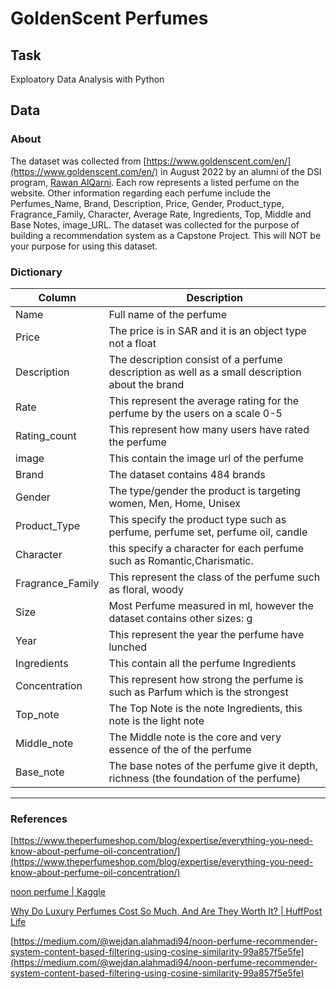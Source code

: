 # GoldenScent Perfumes 
## Task
Exploatory Data Analysis with Python
## Data
### About
The dataset was collected from [https://www.goldenscent.com/en/](https://www.goldenscent.com/en/) in August 2022  by an alumni of the DSI program, [Rawan AlQarni](https://github.com/rawanalqarni). Each row represents a listed perfume on the website. Other information regarding each perfume include the Perfumes_Name, Brand, Description, Price, Gender, Product_type, Fragrance_Family, Character, Average Rate, Ingredients, Top, Middle and Base Notes, image_URL. 
The dataset was collected for the purpose of building a recommendation system as a Capstone Project. This will NOT be your purpose for using this dataset.
### Dictionary
| Column  |   Description  |   
---       | ---       |            
| Name | Full name of the perfume |
| Price | The price is in SAR and it is an object type not a float |
| Description | The description consist of a perfume description as well as a small description about the brand |
| Rate | This represent the average rating for the perfume by the users on a scale 0-5 |
| Rating_count | This represent how many users have rated the perfume |
| image | This contain the image url of the perfume |
| Brand | The dataset contains 484 brands |
| Gender | The type/gender the product is targeting women, Men, Home, Unisex |
| Product_Type | This specify the product type such as perfume, perfume set, perfume oil, candle |
| Character | this specify a character for each perfume such as Romantic,Charismatic. |
| Fragrance_Family | This represent the class of the perfume such as floral, woody |
| Size | Most Perfume measured in ml, however the dataset contains other sizes: g |
| Year | This represent the year the perfume have lunched |
| Ingredients | This contain all the perfume Ingredients |
| Concentration | This represent how strong the perfume is such as Parfum which is the strongest |
| Top_note | The Top Note is the note Ingredients, this note is the light note |
| Middle_note | The Middle note is the core and very essence of the of the perfume |
| Base_note | The base notes of the perfume give it depth, richness (the foundation of the perfume) ||
---
### References
[https://www.theperfumeshop.com/blog/expertise/everything-you-need-know-about-perfume-oil-concentration/](https://www.theperfumeshop.com/blog/expertise/everything-you-need-know-about-perfume-oil-concentration/)

[noon perfume | Kaggle](https://www.kaggle.com/datasets/monirahabdulaziz/noon-perfume)

[Why Do Luxury Perfumes Cost So Much, And Are They Worth It? | HuffPost Life](https://www.huffpost.com/entry/why-does-luxury-perfume-cost-so-much_l_606ca875c5b6832c793c8737)

[https://medium.com/@wejdan.alahmadi94/noon-perfume-recommender-system-content-based-filtering-using-cosine-similarity-99a857f5e5fe](https://medium.com/@wejdan.alahmadi94/noon-perfume-recommender-system-content-based-filtering-using-cosine-similarity-99a857f5e5fe)

